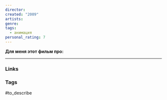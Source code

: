```yaml
---
director: 
created: "2009"
artists: 
genre: 
tags:
  - анимация
personal_rating: 7
---
```

**Для меня этот фильм про:**




___
### Links


### Tags

#to_describe 


